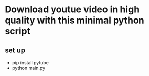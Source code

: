 # Download youtue video in high quality with this minimal python script
## set up
- pip install pytube
- python main.py

